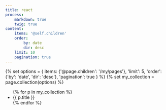 ```yaml
---
title: react
process:
    markdown: true
    twig: true
content:
    items: '@self.children'
    order:
        by: date
        dir: desc
    limit: 10
    pagination: true
---
```


{% set options = { items: {'@page.children': '/my/pages'}, 'limit': 5, 'order': {'by': 'date', 'dir': 'desc'}, 'pagination': true } %}
{% set my_collection = page.collection(options) %}

<ul>
{% for p in my_collection %}
<li>{{ p.title }}</li>
{% endfor %}
</ul>